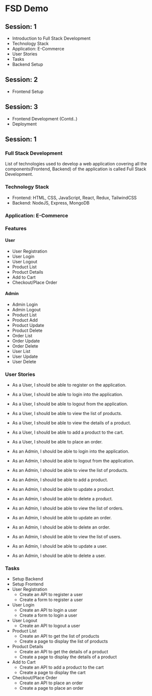 # FSD Demo

## Session: 1

- Introduction to Full Stack Development
- Technology Stack
- Application: E-Commerce
- User Stories
- Tasks
- Backend Setup

## Session: 2

- Frontend Setup

## Session: 3

- Frontend Development (Contd..)
- Deployment

## Session: 1

### Full Stack Development

List of technologies used to develop a web application covering all the components(Frontend, Backend) of the application is called Full Stack Development.

### Technology Stack

- Frontend: HTML, CSS, JavaScript, React, Redux, TailwindCSS
- Backend: NodeJS, Express, MongoDB

### Application: E-Commerce

### Features

#### User

- User Registration
- User Login
- User Logout
- Product List
- Product Details
- Add to Cart
- Checkout/Place Order

#### Admin

- Admin Login
- Admin Logout
- Product List
- Product Add
- Product Update
- Product Delete
- Order List
- Order Update
- Order Delete
- User List
- User Update
- User Delete

### User Stories

- As a User, I should be able to register on the application.
- As a User, I should be able to login into the application.
- As a User, I should be able to logout from the application.
- As a User, I should be able to view the list of products.
- As a User, I should be able to view the details of a product.
- As a User, I should be able to add a product to the cart.
- As a User, I should be able to place an order.

- As an Admin, I should be able to login into the application.
- As an Admin, I should be able to logout from the application.
- As an Admin, I should be able to view the list of products.
- As an Admin, I should be able to add a product.
- As an Admin, I should be able to update a product.
- As an Admin, I should be able to delete a product.
- As an Admin, I should be able to view the list of orders.
- As an Admin, I should be able to update an order.
- As an Admin, I should be able to delete an order.
- As an Admin, I should be able to view the list of users.
- As an Admin, I should be able to update a user.
- As an Admin, I should be able to delete a user.

### Tasks

- Setup Backend
- Setup Frontend
- User Registration
  - Create an API to register a user
  - Create a form to register a user
- User Login
  - Create an API to login a user
  - Create a form to login a user
- User Logout
  - Create an API to logout a user
- Product List
  - Create an API to get the list of products
  - Create a page to display the list of products
- Product Details
  - Create an API to get the details of a product
  - Create a page to display the details of a product
- Add to Cart
  - Create an API to add a product to the cart
  - Create a page to display the cart
- Checkout/Place Order
  - Create an API to place an order
  - Create a page to place an order
